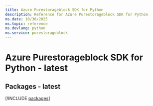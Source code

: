 ```yaml
---
title: Azure Purestorageblock SDK for Python
description: Reference for Azure Purestorageblock SDK for Python
ms.date: 10/30/2025
ms.topic: reference
ms.devlang: python
ms.service: purestorageblock
---
```

# Azure Purestorageblock SDK for Python - latest
## Packages - latest
[!INCLUDE [packages](purestorageblock-index.md)]